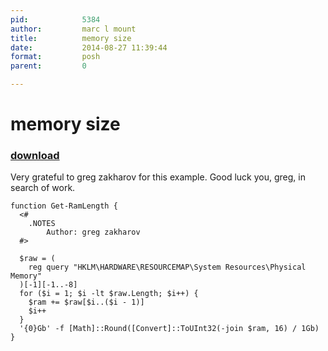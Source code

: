 ```yaml
---
pid:            5384
author:         marc l mount
title:          memory size
date:           2014-08-27 11:39:44
format:         posh
parent:         0

---
```


# memory size

### [download](//scripts/5384.ps1)

Very grateful to greg zakharov for this example. Good luck you, greg, in search of work.

```posh
function Get-RamLength {
  <#
    .NOTES
        Author: greg zakharov
  #>
  
  $raw = (
    reg query "HKLM\HARDWARE\RESOURCEMAP\System Resources\Physical Memory"
  )[-1][-1..-8]
  for ($i = 1; $i -lt $raw.Length; $i++) {
    $ram += $raw[$i..($i - 1)]
    $i++
  }
  '{0}Gb' -f [Math]::Round([Convert]::ToUInt32(-join $ram, 16) / 1Gb)
}
```
